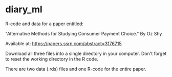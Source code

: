 # diary_ml
R-code and data for a paper entitled:  

"Alternative Methods for Studying Consumer Payment Choice." By Oz Shy

Available at: https://papers.ssrn.com/abstract=3176715 

Download all three files into a single directory in your computer. Don't forget to reset the working directory in the R code. 

There are two data (.rds) files and one R-code for the entire paper. 
